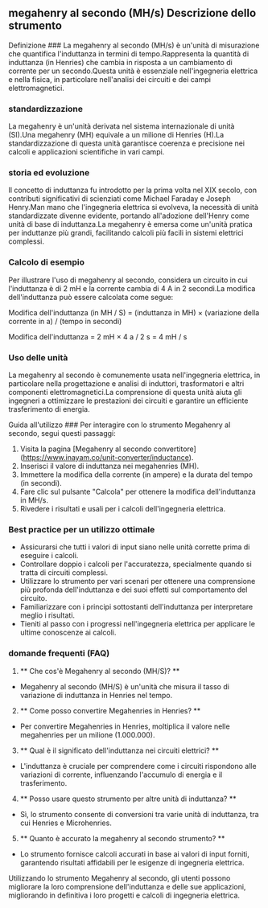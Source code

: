 ## megahenry al secondo (MH/s) Descrizione dello strumento

Definizione ###
La megahenry al secondo (MH/s) è un'unità di misurazione che quantifica l'induttanza in termini di tempo.Rappresenta la quantità di induttanza (in Henries) che cambia in risposta a un cambiamento di corrente per un secondo.Questa unità è essenziale nell'ingegneria elettrica e nella fisica, in particolare nell'analisi dei circuiti e dei campi elettromagnetici.

### standardizzazione
La megahenry è un'unità derivata nel sistema internazionale di unità (SI).Una megahenry (MH) equivale a un milione di Henries (H).La standardizzazione di questa unità garantisce coerenza e precisione nei calcoli e applicazioni scientifiche in vari campi.

### storia ed evoluzione
Il concetto di induttanza fu introdotto per la prima volta nel XIX secolo, con contributi significativi di scienziati come Michael Faraday e Joseph Henry.Man mano che l'ingegneria elettrica si evolveva, la necessità di unità standardizzate divenne evidente, portando all'adozione dell'Henry come unità di base di induttanza.La megahenry è emersa come un'unità pratica per induttanze più grandi, facilitando calcoli più facili in sistemi elettrici complessi.

### Calcolo di esempio
Per illustrare l'uso di megahenry al secondo, considera un circuito in cui l'induttanza è di 2 mH e la corrente cambia di 4 A in 2 secondi.La modifica dell'induttanza può essere calcolata come segue:

Modifica dell'induttanza (in MH / S) = (induttanza in MH) × (variazione della corrente in a) / (tempo in secondi)

Modifica dell'induttanza = 2 mH × 4 a / 2 s = 4 mH / s

### Uso delle unità
La megahenry al secondo è comunemente usata nell'ingegneria elettrica, in particolare nella progettazione e analisi di induttori, trasformatori e altri componenti elettromagnetici.La comprensione di questa unità aiuta gli ingegneri a ottimizzare le prestazioni dei circuiti e garantire un efficiente trasferimento di energia.

Guida all'utilizzo ###
Per interagire con lo strumento Megahenry al secondo, segui questi passaggi:
1. Visita la pagina [Megahenry al secondo convertitore] (https://www.inayam.co/unit-converter/inductance).
2. Inserisci il valore di induttanza nei megahenries (MH).
3. Immettere la modifica della corrente (in ampere) e la durata del tempo (in secondi).
4. Fare clic sul pulsante "Calcola" per ottenere la modifica dell'induttanza in MH/s.
5. Rivedere i risultati e usali per i calcoli dell'ingegneria elettrica.

### Best practice per un utilizzo ottimale
- Assicurarsi che tutti i valori di input siano nelle unità corrette prima di eseguire i calcoli.
- Controllare doppio i calcoli per l'accuratezza, specialmente quando si tratta di circuiti complessi.
- Utilizzare lo strumento per vari scenari per ottenere una comprensione più profonda dell'induttanza e dei suoi effetti sul comportamento del circuito.
- Familiarizzare con i principi sottostanti dell'induttanza per interpretare meglio i risultati.
- Tieniti al passo con i progressi nell'ingegneria elettrica per applicare le ultime conoscenze ai calcoli.

### domande frequenti (FAQ)

1. ** Che cos'è Megahenry al secondo (MH/S)? **
- Megahenry al secondo (MH/S) è un'unità che misura il tasso di variazione di induttanza in Henries nel tempo.

2. ** Come posso convertire Megahenries in Henries? **
- Per convertire Megahenries in Henries, moltiplica il valore nelle megahenries per un milione (1.000.000).

3. ** Qual è il significato dell'induttanza nei circuiti elettrici? **
- L'induttanza è cruciale per comprendere come i circuiti rispondono alle variazioni di corrente, influenzando l'accumulo di energia e il trasferimento.

4. ** Posso usare questo strumento per altre unità di induttanza? **
- Sì, lo strumento consente di conversioni tra varie unità di induttanza, tra cui Henries e Microhenries.

5. ** Quanto è accurato la megahenry al secondo strumento? **
- Lo strumento fornisce calcoli accurati in base ai valori di input forniti, garantendo risultati affidabili per le esigenze di ingegneria elettrica.

Utilizzando lo strumento Megahenry al secondo, gli utenti possono migliorare la loro comprensione dell'induttanza e delle sue applicazioni, migliorando in definitiva i loro progetti e calcoli di ingegneria elettrica.